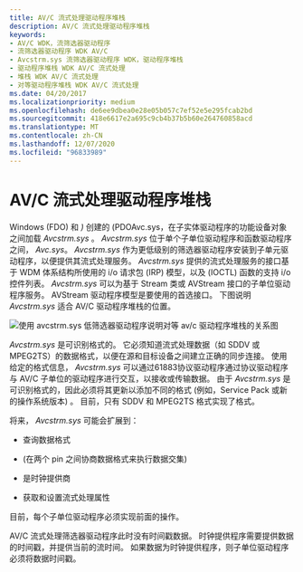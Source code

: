 ```yaml
---
title: AV/C 流式处理驱动程序堆栈
description: AV/C 流式处理驱动程序堆栈
keywords:
- AV/C WDK，流筛选器驱动程序
- 流筛选器驱动程序 WDK AV/C
- Avcstrm.sys 流筛选器驱动程序 WDK，驱动程序堆栈
- 驱动程序堆栈 WDK AV/C 流式处理
- 堆栈 WDK AV/C 流式处理
- 对等驱动程序堆栈 WDK AV/C 流式处理
ms.date: 04/20/2017
ms.localizationpriority: medium
ms.openlocfilehash: de6ee9dbea0e28e05b057c7ef52e5e295fcab2bd
ms.sourcegitcommit: 418e6617e2a695c9cb4b37b5b60e264760858acd
ms.translationtype: MT
ms.contentlocale: zh-CN
ms.lasthandoff: 12/07/2020
ms.locfileid: "96833989"
---
```

# <a name="avc-streaming-driver-stack"></a>AV/C 流式处理驱动程序堆栈





Windows (FDO) 和 *)* 创建的 (PDOAvc.sys，在子实体驱动程序的功能设备对象之间加载 *Avcstrm.sys* 。 *Avcstrm.sys* 位于单个子单位驱动程序和函数驱动程序之间， *Avc.sys*。 *Avcstrm.sys* 作为更低级别的筛选器驱动程序安装到子单元驱动程序，以便提供其流式处理服务。 *Avcstrm.sys* 提供的流式处理服务的接口基于 WDM 体系结构所使用的 i/o 请求包 (IRP) 模型，以及 (IOCTL) 函数的支持 i/o 控件列表。 *Avcstrm.sys* 可以为基于 Stream 类或 AVStream 接口的子单位驱动程序服务。 AVStream 驱动程序模型是要使用的首选接口。 下图说明 *Avcstrm.sys* 适合 AV/C 驱动程序堆栈的位置。

![使用 avcstrm.sys 低筛选器驱动程序说明对等 av/c 驱动程序堆栈的关系图](images/avcsdiag.gif)

*Avcstrm.sys* 是可识别格式的。 它必须知道流式处理数据（如 SDDV 或 MPEG2TS）的数据格式，以便在源和目标设备之间建立正确的同步连接。 使用给定的格式信息， *Avcstrm.sys* 可以通过61883协议驱动程序通过协议驱动程序与 AV/C 子单位的驱动程序进行交互，以接收或传输数据。 由于 *Avcstrm.sys* 是可识别格式的，因此必须将其更新以添加不同的格式 (例如，Service Pack 或新的操作系统版本) 。 目前，只有 SDDV 和 MPEG2TS 格式实现了格式。

将来， *Avcstrm.sys* 可能会扩展到：

-   查询数据格式

-    (在两个 pin 之间协商数据格式来执行数据交集) 

-   是时钟提供商

-   获取和设置流式处理属性

目前，每个子单位驱动程序必须实现前面的操作。

AV/C 流式处理筛选器驱动程序此时没有时间戳数据。 时钟提供程序需要提供数据的时间戳，并提供当前的流时间。 如果数据为时钟提供程序，则子单位驱动程序必须将数据时间戳。

 

 




